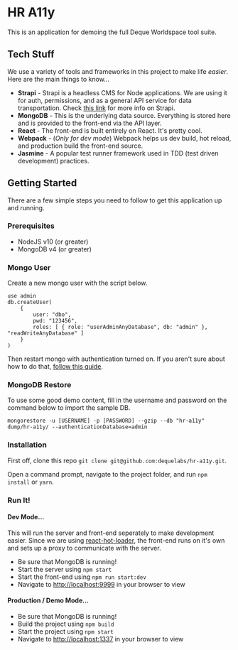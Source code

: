 
# HR A11y
This is an application for demoing the full Deque Worldspace tool suite.

## Tech Stuff
We use a variety of tools and frameworks in this project to make life _easier_. Here are the main things to know...
* **Strapi** - Strapi is a headless CMS for Node applications. We are using it for auth, permissions, and as a general API service for data transportation. Check [this link](https://strapi.io/) for more info on Strapi.
* **MongoDB** - This is the underlying data source. Everything is stored here and is provided to the front-end via the API layer.
* **React** - The front-end is built entirely on React. It's pretty cool.
* **Webpack** - (_Only for dev mode_) Webpack helps us dev build, hot reload, and production build the front-end source.
* **Jasmine** - A popular test runner framework used in TDD (test driven development) practices.
 
## Getting Started
There are a few simple steps you need to follow to get this application up and running.

### Prerequisites
* NodeJS v10 (or greater)
* MongoDB v4 (or greater)

### Mongo User
Create a new mongo user with the script below.

```
use admin
db.createUser(
    {
        user: "dbo",
        pwd: "123456",
        roles: [ { role: "userAdminAnyDatabase", db: "admin" }, "readWriteAnyDatabase" ]
    }
)
```

Then restart mongo with authentication turned on. If you aren't sure about how to do that, [follow this guide](https://docs.mongodb.com/manual/tutorial/enable-authentication/).

### MongoDB Restore
To use some good demo content, fill in the username and password on the command below to import the sample DB.

`mongorestore -u [USERNAME] -p [PASSWORD] --gzip --db "hr-a11y" dump/hr-a11y/ --authenticationDatabase=admin`

### Installation
First off, clone this repo `git clone git@github.com:dequelabs/hr-a11y.git`.

Open a command prompt, navigate to the project folder, and run `npm install` or `yarn`.
 
### Run It!

#### Dev Mode...
This will run the server and front-end seperately to make development easier. Since we are using [react-hot-loader](https://www.npmjs.com/package/react-hot-loader), the front-end runs on it's own and sets up a proxy to communicate with the server.
* Be sure that MongoDB is running!
* Start the server using `npm start`
* Start the front-end using `npm run start:dev`
* Navigate to [http://localhost:9999](http://localhost:9999) in your browser to view

#### Production / Demo Mode...
* Be sure that MongoDB is running!
* Build the project using `npm build`
* Start the project using `npm start`
* Navigate to [http://localhost:1337](http://localhost:1337) in your browser to view